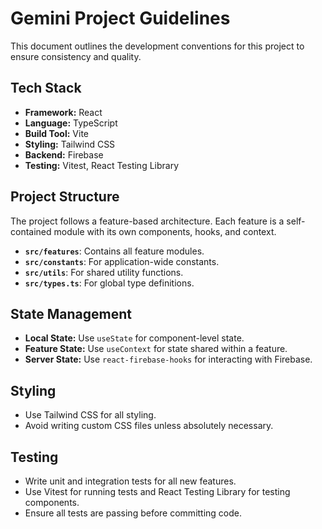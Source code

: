 # Gemini Project Guidelines

This document outlines the development conventions for this project to ensure consistency and quality.

## Tech Stack

- **Framework:** React
- **Language:** TypeScript
- **Build Tool:** Vite
- **Styling:** Tailwind CSS
- **Backend:** Firebase
- **Testing:** Vitest, React Testing Library

## Project Structure

The project follows a feature-based architecture. Each feature is a self-contained module with its own components, hooks, and context.

- **`src/features`**: Contains all feature modules.
- **`src/constants`**: For application-wide constants.
- **`src/utils`**: For shared utility functions.
- **`src/types.ts`**: For global type definitions.

## State Management

- **Local State:** Use `useState` for component-level state.
- **Feature State:** Use `useContext` for state shared within a feature.
- **Server State:** Use `react-firebase-hooks` for interacting with Firebase.

## Styling

- Use Tailwind CSS for all styling.
- Avoid writing custom CSS files unless absolutely necessary.

## Testing

- Write unit and integration tests for all new features.
- Use Vitest for running tests and React Testing Library for testing components.
- Ensure all tests are passing before committing code.
